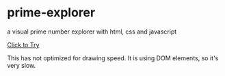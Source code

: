 # prime-explorer

a visual prime number explorer with html, css and javascript

[Click to Try](https://f1lt3r.github.io/prime-explorer/)



This has not optimized for drawing speed. It is using DOM elements, so it's very slow.